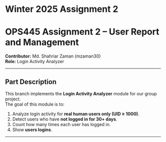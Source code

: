 # Winter 2025 Assignment 2
# OPS445 Assignment 2 – User Report and Management
**Contributor:** Md. Shahriar Zaman (mzaman30)  
**Role:** Login Activity Analyzer  

---

## Part Description
This branch implements the **Login Activity Analyzer** module for our group project.  
The goal of this module is to:

1. Analyze login activity for **real human users only (UID ≥ 1000)**.
2. Detect users who have **not logged in for 30+ days**.
3. Count how many times each user has logged in.
4. Show **users logins**.

---
